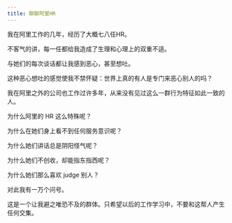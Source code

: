 ```yaml
---
title: 聊聊阿里HR
---
```


我在阿里工作的几年，经历了大概七八任HR。 

不客气的讲，每一任都给我造成了生理和心理上的双重不适。 

与她们的每次谈话都让我感到恶心，甚至想吐。 

这种恶心想吐的感觉使我不禁怀疑：世界上真的有人是专门来恶心别人的吗？ 

我在阿里之外的公司也工作过许多年，从来没有见过这么一群行为特征如此一致的人。 

为什么阿里的 HR 这么特殊呢？ 

为什么在她们身上看不到任何服务意识呢？ 

为什么她们讲话总是阴阳怪气呢？ 

为什么她们不创收，却能指东指西呢？

为什么她们那么喜欢 judge 别人？ 

对此我有一万个问号。 

这是一个让我避之唯恐不及的群体。只希望以后的工作学习中，不要和这帮人产生任何交集。
